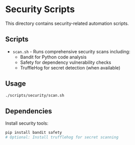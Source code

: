 # Security Scripts

This directory contains security-related automation scripts.

## Scripts

- `scan.sh` - Runs comprehensive security scans including:
  - Bandit for Python code analysis
  - Safety for dependency vulnerability checks
  - TruffleHog for secret detection (when available)

## Usage

```bash
./scripts/security/scan.sh
```

## Dependencies

Install security tools:

```bash
pip install bandit safety
# Optional: Install trufflehog for secret scanning
```
